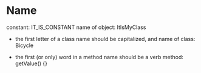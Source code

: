 # Name
constant: IT_IS_CONSTANT
name of object: ItIsMyClass

- the first letter of a class name should be capitalized, and
name of class: Bicycle

- the first (or only) word in a method name should be a verb
method: getValue() {}

